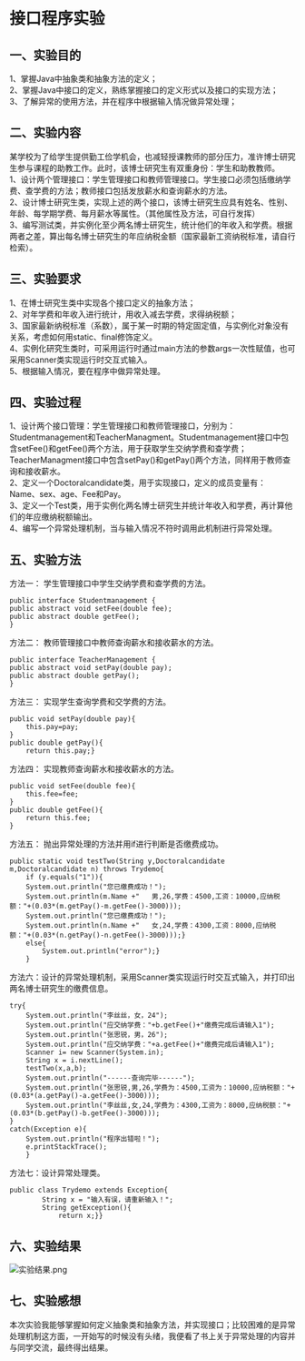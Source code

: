 # 接口程序实验
## 一、实验目的  
1、掌握Java中抽象类和抽象方法的定义；  
2、掌握Java中接口的定义，熟练掌握接口的定义形式以及接口的实现方法；  
3、了解异常的使用方法，并在程序中根据输入情况做异常处理；
## 二、实验内容  
某学校为了给学生提供勤工俭学机会，也减轻授课教师的部分压力，准许博士研究生参与课程的助教工作。此时，该博士研究生有双重身份：学生和助教教师。  
1、设计两个管理接口：学生管理接口和教师管理接口。学生接口必须包括缴纳学费、查学费的方法；教师接口包括发放薪水和查询薪水的方法。  
2、设计博士研究生类，实现上述的两个接口，该博士研究生应具有姓名、性别、年龄、每学期学费、每月薪水等属性。（其他属性及方法，可自行发挥）  
3、编写测试类，并实例化至少两名博士研究生，统计他们的年收入和学费。根据两者之差，算出每名博士研究生的年应纳税金额（国家最新工资纳税标准，请自行检索）。
## 三、实验要求
1、在博士研究生类中实现各个接口定义的抽象方法；  
2、对年学费和年收入进行统计，用收入减去学费，求得纳税额；  
3、国家最新纳税标准（系数），属于某一时期的特定固定值，与实例化对象没有关系，考虑如何用static、final修饰定义。  
4、实例化研究生类时，可采用运行时通过main方法的参数args一次性赋值，也可采用Scanner类实现运行时交互式输入。  
5、根据输入情况，要在程序中做异常处理。
## 四、实验过程  
1、设计两个接口管理：学生管理接口和教师管理接口，分别为：Studentmanagement和TeacherManagment。Studentmanagement接口中包含setFee()和getFee()两个方法，用于获取学生交纳学费和查学费；TeacherManagment接口中包含setPay()和getPay()两个方法，同样用于教师查询和接收薪水。  
2、定义一个Doctoralcandidate类，用于实现接口，定义的成员变量有：Name、sex、age、Fee和Pay。  
3、定义一个Test类，用于实例化两名博士研究生并统计年收入和学费，再计算他们的年应缴纳税额输出。  
4、编写一个异常处理机制，当与输入情况不符时调用此机制进行异常处理。
## 五、实验方法  
方法一：  学生管理接口中学生交纳学费和查学费的方法。
```
public interface Studentmanagement {
public abstract void setFee(double fee);
public abstract double getFee(); 
}
```
方法二：  教师管理接口中教师查询薪水和接收薪水的方法。
```
public interface TeacherManagement {
public abstract void setPay(double pay);
public abstract double getPay();
}

```
方法三：  实现学生查询学费和交学费的方法。
```
public void setPay(double pay){
	this.pay=pay;
}
public double getPay(){
	return this.pay;}
```
方法四：  实现教师查询薪水和接收薪水的方法。
```
public void setFee(double fee){
	this.fee=fee;
}
public double getFee(){
	return this.fee;
}
```
方法五： 抛出异常处理的方法并用if进行判断是否缴费成功。
```
public static void testTwo(String y,Doctoralcandidate m,Doctoralcandidate n) throws Trydemo{
	if (y.equals("1")){
	System.out.println("您已缴费成功！");
	System.out.println(m.Name +"   男,26,学费：4500,工资：10000,应纳税额："+(0.03*(m.getPay()-m.getFee()-3000)));
	System.out.println("您已缴费成功！");
	System.out.println(n.Name +"   女,24,学费：4300,工资：8000,应纳税额："+(0.03*(n.getPay()-n.getFee()-3000)));}
	else{
	    System.out.println("error");}
	}
```
方法六：设计的异常处理机制，采用Scanner类实现运行时交互式输入，并打印出两名博士研究生的缴费信息。
```
try{
	System.out.println("李丝丝，女，24");
	System.out.println("应交纳学费："+b.getFee()+"缴费完成后请输入1");
	System.out.println("张思锐，男，26");
	System.out.println("应交纳学费："+a.getFee()+"缴费完成后请输入1");
	Scanner i= new Scanner(System.in);
	String x = i.nextLine();
	testTwo(x,a,b);
	System.out.println("------查询完毕------");
	System.out.println("张思锐,男,26,学费为：4500,工资为：10000,应纳税额："+(0.03*(a.getPay()-a.getFee()-3000)));
	System.out.println("李丝丝,女,24,学费为：4300,工资为：8000,应纳税额："+(0.03*(b.getPay()-b.getFee()-3000)));
}
catch(Exception e){
	System.out.println("程序出错啦！");
    e.printStackTrace();
    }
```
方法七：设计异常处理类。
```
public class Trydemo extends Exception{
		String x = "输入有误，请重新输入！";
		String getException(){
			return x;}}
```
## 六、实验结果
![实验结果.png](https://i.loli.net/2020/11/08/EO9c1lb5viIq4YN.png)
## 七、实验感想
本次实验我能够掌握如何定义抽象类和抽象方法，并实现接口；比较困难的是异常处理机制这方面，一开始写的时候没有头绪，我便看了书上关于异常处理的内容并与同学交流，最终得出结果。
